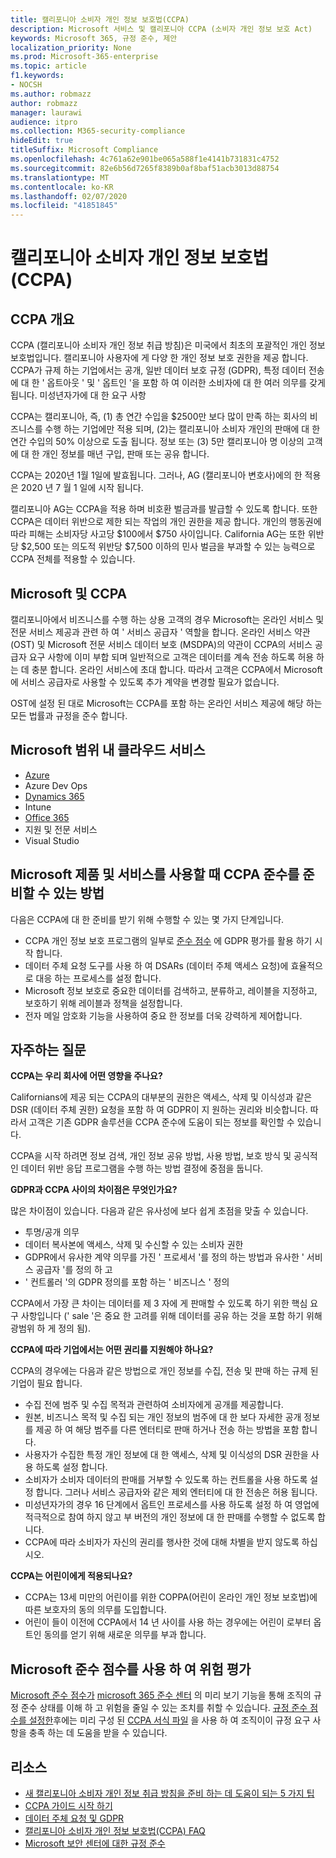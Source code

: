 ```yaml
---
title: 캘리포니아 소비자 개인 정보 보호법(CCPA)
description: Microsoft 서비스 및 캘리포니아 CCPA (소비자 개인 정보 보호 Act)
keywords: Microsoft 365, 규정 준수, 제안
localization_priority: None
ms.prod: Microsoft-365-enterprise
ms.topic: article
f1.keywords:
- NOCSH
ms.author: robmazz
author: robmazz
manager: laurawi
audience: itpro
ms.collection: M365-security-compliance
hideEdit: true
titleSuffix: Microsoft Compliance
ms.openlocfilehash: 4c761a62e901be065a588f1e4141b731831c4752
ms.sourcegitcommit: 82e6b56d7265f8389b0af8baf51acb3013d88754
ms.translationtype: MT
ms.contentlocale: ko-KR
ms.lasthandoff: 02/07/2020
ms.locfileid: "41851845"
---
```

# <a name="california-consumer-privacy-act-ccpa"></a>캘리포니아 소비자 개인 정보 보호법(CCPA)

## <a name="ccpa-overview"></a>CCPA 개요

CCPA (캘리포니아 소비자 개인 정보 취급 방침)은 미국에서 최초의 포괄적인 개인 정보 보호법입니다. 캘리포니아 사용자에 게 다양 한 개인 정보 보호 권한을 제공 합니다.  CCPA가 규제 하는 기업에서는 공개, 일반 데이터 보호 규정 (GDPR), 특정 데이터 전송에 대 한 ' 옵트아웃 ' 및 ' 옵트인 '을 포함 하 여 이러한 소비자에 대 한 여러 의무를 갖게 됩니다. 미성년자가에 대 한 요구 사항

CCPA는 캘리포니아, 즉, (1) 총 연간 수입을 $2500만 보다 많이 만족 하는 회사의 비즈니스를 수행 하는 기업에만 적용 되며, (2)는 캘리포니아 소비자 개인의 판매에 대 한 연간 수입의 50% 이상으로 도출 됩니다. 정보 또는 (3) 5만 캘리포니아 명 이상의 고객에 대 한 개인 정보를 매년 구입, 판매 또는 공유 합니다.

CCPA는 2020년 1월 1일에 발효됩니다. 그러나, AG (캘리포니아 변호사)에의 한 적용은 2020 년 7 월 1 일에 시작 됩니다.

캘리포니아 AG는 CCPA을 적용 하며 비호환 벌금과를 발급할 수 있도록 합니다. 또한 CCPA은 데이터 위반으로 제한 되는 작업의 개인 권한을 제공 합니다. 개인의 행동권에 따라 피해는 소비자당 사고당 $100에서 $750 사이입니다. California AG는 또한 위반당 $2,500 또는 의도적 위반당 $7,500 이하의 민사 벌금을 부과할 수 있는 능력으로 CCPA 전체를 적용할 수 있습니다.

## <a name="microsoft-and-the-ccpa"></a>Microsoft 및 CCPA

캘리포니아에서 비즈니스를 수행 하는 상용 고객의 경우 Microsoft는 온라인 서비스 및 전문 서비스 제공과 관련 하 여 ' 서비스 공급자 ' 역할을 합니다.  온라인 서비스 약관 (OST) 및 Microsoft 전문 서비스 데이터 보호 (MSDPA)의 약관이 CCPA의 서비스 공급자 요구 사항에 이미 부합 되며 일반적으로 고객은 데이터를 계속 전송 하도록 허용 하는 데 충분 합니다. 온라인 서비스에 초대 합니다. 따라서 고객은 CCPA에서 Microsoft에 서비스 공급자로 사용할 수 있도록 추가 계약을 변경할 필요가 없습니다.

OST에 설정 된 대로 Microsoft는 CCPA를 포함 하는 온라인 서비스 제공에 해당 하는 모든 법률과 규정을 준수 합니다.  

## <a name="microsoft-in-scope-cloud-services"></a>Microsoft 범위 내 클라우드 서비스

- [Azure](https://aka.ms/AzureCompliance)
- Azure Dev Ops
- [Dynamics 365](https://aka.ms/d365-compliance-list)
- Intune
- [Office 365](https://aka.ms/o365-compliance-framework)
- 지원 및 전문 서비스
- Visual Studio

## <a name="how-you-can-prepare-for-your-ccpa-compliance-when-using-microsoft-products-and-services"></a>Microsoft 제품 및 서비스를 사용할 때 CCPA 준수를 준비할 수 있는 방법

다음은 CCPA에 대 한 준비를 받기 위해 수행할 수 있는 몇 가지 단계입니다.

- CCPA 개인 정보 보호 프로그램의 일부로 [준수 점수](compliance-score.md) 에 GDPR 평가를 활용 하기 시작 합니다.
- 데이터 주체 요청 도구를 사용 하 여 DSARs (데이터 주체 액세스 요청)에 효율적으로 대응 하는 프로세스를 설정 합니다.
- Microsoft 정보 보호로 중요한 데이터를 검색하고, 분류하고, 레이블을 지정하고, 보호하기 위해 레이블과 정책을 설정합니다.
- 전자 메일 암호화 기능을 사용하여 중요 한 정보를 더욱 강력하게 제어합니다.

## <a name="frequently-asked-questions"></a>자주하는 질문

**CCPA는 우리 회사에 어떤 영향을 주나요?**

Californians에 제공 되는 CCPA의 대부분의 권한은 액세스, 삭제 및 이식성과 같은 DSR (데이터 주체 권한) 요청을 포함 하 여 GDPR이 지 원하는 권리와 비슷합니다. 따라서 고객은 기존 GDPR 솔루션을 CCPA 준수에 도움이 되는 정보를 확인할 수 있습니다.

CCPA을 시작 하려면 정보 검색, 개인 정보 공유 방법, 사용 방법, 보호 방식 및 공식적인 데이터 위반 응답 프로그램을 수행 하는 방법 결정에 중점을 둡니다.

**GDPR과 CCPA 사이의 차이점은 무엇인가요?**

많은 차이점이 있습니다. 다음과 같은 유사성에 보다 쉽게 초점을 맞출 수 있습니다.

- 투명/공개 의무
- 데이터 복사본에 액세스, 삭제 및 수신할 수 있는 소비자 권한
- GDPR에서 유사한 계약 의무를 가진 ' 프로세서 '를 정의 하는 방법과 유사한 ' 서비스 공급자 '를 정의 하 고
- ' 컨트롤러 '의 GDPR 정의를 포함 하는 ' 비즈니스 ' 정의

CCPA에서 가장 큰 차이는 데이터를 제 3 자에 게 판매할 수 있도록 하기 위한 핵심 요구 사항입니다 (' sale '은 중요 한 고려를 위해 데이터를 공유 하는 것을 포함 하기 위해 광범위 하 게 정의 됨).

**CCPA에 따라 기업에서는 어떤 권리를 지원해야 하나요?**

CCPA의 경우에는 다음과 같은 방법으로 개인 정보를 수집, 전송 및 판매 하는 규제 된 기업이 필요 합니다.

- 수집 전에 범주 및 수집 목적과 관련하여 소비자에게 공개를 제공합니다.
- 원본, 비즈니스 목적 및 수집 되는 개인 정보의 범주에 대 한 보다 자세한 공개 정보를 제공 하 여 해당 범주를 다른 엔터티로 판매 하거나 전송 하는 방법을 포함 합니다.
- 사용자가 수집한 특정 개인 정보에 대 한 액세스, 삭제 및 이식성의 DSR 권한을 사용 하도록 설정 합니다.
- 소비자가 소비자 데이터의 판매를 거부할 수 있도록 하는 컨트롤을 사용 하도록 설정 합니다. 그러나 서비스 공급자와 같은 제외 엔터티에 대 한 전송은 허용 됩니다.
- 미성년자가의 경우 16 단계에서 옵트인 프로세스를 사용 하도록 설정 하 여 영업에 적극적으로 참여 하지 않고 부 버전의 개인 정보에 대 한 판매를 수행할 수 없도록 합니다.
- CCPA에 따라 소비자가 자신의 권리를 행사한 것에 대해 차별을 받지 않도록 하십시오.

**CCPA는 어린이에게 적용되나요?**

- CCPA는 13세 미만의 어린이를 위한 COPPA(어린이 온라인 개인 정보 보호법)에 따른 보호자의 동의 의무를 도입합니다.
- 어린이 들이 이전에 CCPA에서 14 년 사이를 사용 하는 경우에는 어린이 로부터 옵트인 동의를 얻기 위해 새로운 의무를 부과 합니다.

## <a name="use-microsoft-compliance-score-to-assess-your-risk"></a>Microsoft 준수 점수를 사용 하 여 위험 평가

[Microsoft 준수 점수가](compliance-score.md) [microsoft 365 준수 센터](microsoft-365-compliance-center.md) 의 미리 보기 기능을 통해 조직의 규정 준수 상태를 이해 하 고 위험을 줄일 수 있는 조치를 취할 수 있습니다. [규정 준수 점수를 설정한](compliance-score-setup.md)후에는 미리 구성 된 [CCPA 서식 파일](https://go.microsoft.com/fwlink/?linkid=2118004) 을 사용 하 여 조직이이 규정 요구 사항을 충족 하는 데 도움을 받을 수 있습니다.

## <a name="resources"></a>리소스

- [새 캘리포니아 소비자 개인 정보 취급 방침을 준비 하는 데 도움이 되는 5 가지 팁](https://aka.ms/M365ComplianceBlog_RSA)
- [CCPA 가이드 시작 하기](https://info.microsoft.com/ww-landing-Five-tips-to-help-you-prepare-for-the-California-Consumer-Privacy-Act.html)
- [데이터 주체 요청 및 GDPR](gdpr-data-subject-requests.md)
- [캘리포니아 소비자 개인 정보 보호법(CCPA) FAQ](ccpa-faq.md)
- [Microsoft 보안 센터에 대한 규정 준수](https://www.microsoft.com/trust-center/compliance/compliance-overview)
